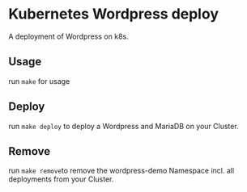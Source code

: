 # Kubernetes Wordpress deploy

A deployment of Wordpress on k8s. 

## Usage

run `make` for usage

## Deploy

run `make deploy` to deploy a Wordpress and MariaDB on your Cluster. 

## Remove

run `make remove`to remove the wordpress-demo Namespace incl. all deployments from your Cluster.
